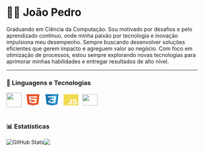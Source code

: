 # 👨‍💻 João Pedro

Graduando em Ciência da Computação. Sou motivado por desafios e pelo aprendizado contínuo, onde minha paixão por tecnologia e inovação impulsiona meu desempenho. Sempre buscando desenvolver soluções eficientes que gerem impacto e agreguem valor ao negócio. Com foco em otimização de processos, estou sempre explorando novas tecnologias para aprimorar minhas habilidades e entregar resultados de alto nível.

----

### 🤖 Linguagens e Tecnologias  

<div style="display: flex; align-items: center; gap: 10px;">
  <img
        height="38"
        width="40"
        src="https://cdn.jsdelivr.net/gh/devicons/devicon/icons/java/java-original.svg"
   />
  <img
        height="30"
        width="40"
        src="https://raw.githubusercontent.com/devicons/devicon/master/icons/html5/html5-original.svg"
     />
  <img
        height="30"
        width="40" 
        src="https://raw.githubusercontent.com/devicons/devicon/master/icons/css3/css3-original.svg"
    />
  <img
        height="30"
        width="40"
        src="https://raw.githubusercontent.com/devicons/devicon/master/icons/javascript/javascript-plain.svg"
     />
  <img 
        height="30" 
        width="40" 
        src="https://cdn.jsdelivr.net/gh/devicons/devicon/icons/git/git-original.svg"
   />
</div>

<br/>

### 📊 Estatísticas 
<p>
  <img
        align="left"
        height="170em"
        alt="GitHub Stats"
        style="max-width: 100%;"
        src="https://github-readme-stats.vercel.app/api?username=jpeedro&show_icons=true&theme=dracula&include_all_commits=true&count_private=true&locale=pt-br"
    />
  <img
        align="left"
        height="170em"
        style="max-width: 100%;"
        src="https://github-readme-stats.vercel.app/api/top-langs/?username=jpeedro&layout=compact&langs_count=16&theme=dracula&custom_title=Tecnologias"
   />
</p>
